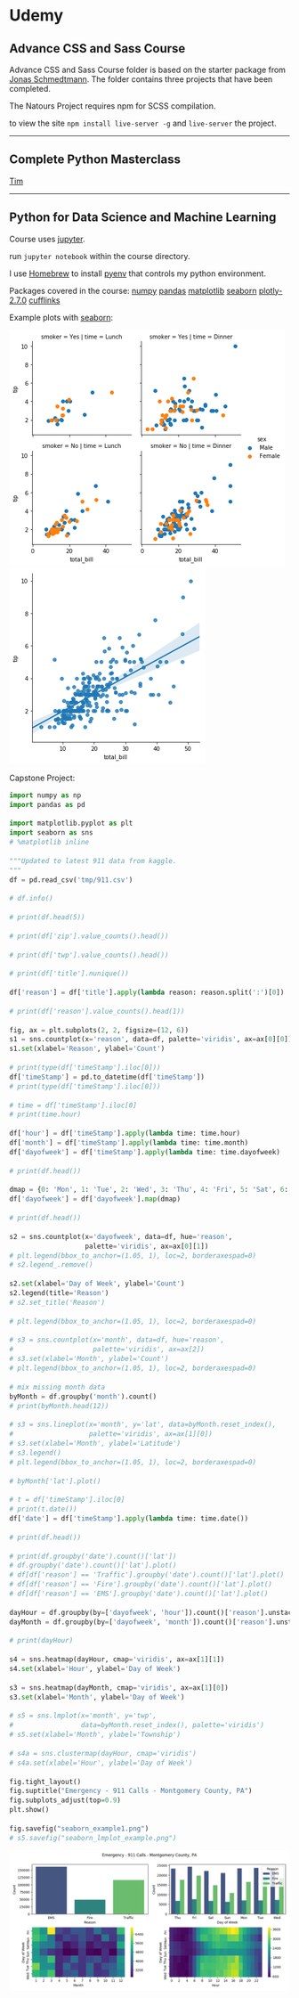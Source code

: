 # Udemy

## Advance CSS and Sass Course

Advance CSS and Sass Course folder is based on the starter package from [Jonas Schmedtmann](https://github.com/jonasschmedtmann/advanced-css-course). The folder contains three projects that have been completed.

The Natours Project requires npm for SCSS compilation.

to view the site `npm install live-server -g` and `live-server` the project.

---

## Complete Python Masterclass

[Tim](http://learnprogramming.academy)

---

## Python for Data Science and Machine Learning

Course uses [jupyter](http://jupyter.org/install).

run `jupyter notebook` within the course directory.

I use [Homebrew](#) to install [pyenv](https://anil.io/blog/python/pyenv/using-pyenv-to-install-multiple-python-versions-tox/) that controls my python environment.

Packages covered in the course:
[numpy](http://www.numpy.org)
[pandas](http://pandas.pydata.org)
[matplotlib](http://www.matplotlib.org/)
[seaborn](https://seaborn.pydata.org)
[plotly-2.7.0](https://plot.ly)
[cufflinks](https://github.com/santosjorge/cufflinks)

Example plots with [seaborn](https://seaborn.pydata.org):

![seaborn scatter plot](img/seaborn_scatter.png "Seaborn Scatter Plot")
![seaborn regression plot](img/seaborn_regression.png "Seaborn Regression Plot")

Capstone Project:

```python
import numpy as np
import pandas as pd

import matplotlib.pyplot as plt
import seaborn as sns
# %matplotlib inline

"""Updated to latest 911 data from kaggle.
"""
df = pd.read_csv('tmp/911.csv')

# df.info()

# print(df.head(5))

# print(df['zip'].value_counts().head())

# print(df['twp'].value_counts().head())

# print(df['title'].nunique())

df['reason'] = df['title'].apply(lambda reason: reason.split(':')[0])

# print(df['reason'].value_counts().head(1))

fig, ax = plt.subplots(2, 2, figsize=(12, 6))
s1 = sns.countplot(x='reason', data=df, palette='viridis', ax=ax[0][0])
s1.set(xlabel='Reason', ylabel='Count')

# print(type(df['timeStamp'].iloc[0]))
df['timeStamp'] = pd.to_datetime(df['timeStamp'])
# print(type(df['timeStamp'].iloc[0]))

# time = df['timeStamp'].iloc[0]
# print(time.hour)

df['hour'] = df['timeStamp'].apply(lambda time: time.hour)
df['month'] = df['timeStamp'].apply(lambda time: time.month)
df['dayofweek'] = df['timeStamp'].apply(lambda time: time.dayofweek)

# print(df.head())

dmap = {0: 'Mon', 1: 'Tue', 2: 'Wed', 3: 'Thu', 4: 'Fri', 5: 'Sat', 6: 'Sun'}
df['dayofweek'] = df['dayofweek'].map(dmap)

# print(df.head())

s2 = sns.countplot(x='dayofweek', data=df, hue='reason',
                   palette='viridis', ax=ax[0][1])
# plt.legend(bbox_to_anchor=(1.05, 1), loc=2, borderaxespad=0)
# s2.legend_.remove()

s2.set(xlabel='Day of Week', ylabel='Count')
s2.legend(title='Reason')
# s2.set_title('Reason')

# plt.legend(bbox_to_anchor=(1.05, 1), loc=2, borderaxespad=0)

# s3 = sns.countplot(x='month', data=df, hue='reason',
#                    palette='viridis', ax=ax[2])
# s3.set(xlabel='Month', ylabel='Count')
# plt.legend(bbox_to_anchor=(1.05, 1), loc=2, borderaxespad=0)

# mix missing month data
byMonth = df.groupby('month').count()
# print(byMonth.head(12))

# s3 = sns.lineplot(x='month', y='lat', data=byMonth.reset_index(),
#                   palette='viridis', ax=ax[1][0])
# s3.set(xlabel='Month', ylabel='Latitude')
# s3.legend()
# plt.legend(bbox_to_anchor=(1.05, 1), loc=2, borderaxespad=0)

# byMonth['lat'].plot()

# t = df['timeStamp'].iloc[0]
# print(t.date())
df['date'] = df['timeStamp'].apply(lambda time: time.date())

# print(df.head())

# print(df.groupby('date').count()['lat'])
# df.groupby('date').count()['lat'].plot()
# df[df['reason'] == 'Traffic'].groupby('date').count()['lat'].plot()
# df[df['reason'] == 'Fire'].groupby('date').count()['lat'].plot()
# df[df['reason'] == 'EMS'].groupby('date').count()['lat'].plot()

dayHour = df.groupby(by=['dayofweek', 'hour']).count()['reason'].unstack()
dayMonth = df.groupby(by=['dayofweek', 'month']).count()['reason'].unstack()

# print(dayHour)

s4 = sns.heatmap(dayHour, cmap='viridis', ax=ax[1][1])
s4.set(xlabel='Hour', ylabel='Day of Week')

s3 = sns.heatmap(dayMonth, cmap='viridis', ax=ax[1][0])
s3.set(xlabel='Month', ylabel='Day of Week')

# s5 = sns.lmplot(x='month', y='twp',
#                 data=byMonth.reset_index(), palette='viridis')
# s5.set(xlabel='Month', ylabel='Township')

# s4a = sns.clustermap(dayHour, cmap='viridis')
# s4a.set(xlabel='Hour', ylabel='Day of Week')

fig.tight_layout()
fig.suptitle("Emergency - 911 Calls - Montgomery County, PA")
fig.subplots_adjust(top=0.9)
plt.show()

fig.savefig("seaborn_example1.png")
# s5.savefig("seaborn_lmplot_example.png")
```

![capstone project](img/seaborn_example1.png "Capstone Project")
